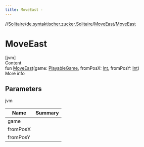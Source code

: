 ```yaml
---
title: MoveEast -
---
```

//[Solitaire](../../index.md)/[de.syntaktischer.zucker.Solitaire](../index.md)/[MoveEast](index.md)/[MoveEast](-move-east.md)



# MoveEast  
[jvm]  
Content  
fun [MoveEast](-move-east.md)(game: [PlayableGame](../-playable-game/index.md), fromPosX: [Int](https://kotlinlang.org/api/latest/jvm/stdlib/kotlin/-int/index.html), fromPosY: [Int](https://kotlinlang.org/api/latest/jvm/stdlib/kotlin/-int/index.html))  
More info  


## Parameters  
  
jvm  
  
|  Name|  Summary| 
|---|---|
| <a name="de.syntaktischer.zucker.Solitaire/MoveEast/MoveEast/#de.syntaktischer.zucker.Solitaire.PlayableGame#kotlin.Int#kotlin.Int/PointingToDeclaration/"></a>game| <a name="de.syntaktischer.zucker.Solitaire/MoveEast/MoveEast/#de.syntaktischer.zucker.Solitaire.PlayableGame#kotlin.Int#kotlin.Int/PointingToDeclaration/"></a>
| <a name="de.syntaktischer.zucker.Solitaire/MoveEast/MoveEast/#de.syntaktischer.zucker.Solitaire.PlayableGame#kotlin.Int#kotlin.Int/PointingToDeclaration/"></a>fromPosX| <a name="de.syntaktischer.zucker.Solitaire/MoveEast/MoveEast/#de.syntaktischer.zucker.Solitaire.PlayableGame#kotlin.Int#kotlin.Int/PointingToDeclaration/"></a>
| <a name="de.syntaktischer.zucker.Solitaire/MoveEast/MoveEast/#de.syntaktischer.zucker.Solitaire.PlayableGame#kotlin.Int#kotlin.Int/PointingToDeclaration/"></a>fromPosY| <a name="de.syntaktischer.zucker.Solitaire/MoveEast/MoveEast/#de.syntaktischer.zucker.Solitaire.PlayableGame#kotlin.Int#kotlin.Int/PointingToDeclaration/"></a>
  
  



